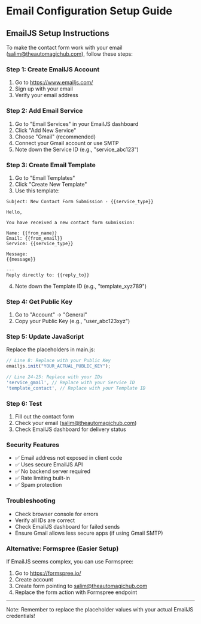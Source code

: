 # Email Configuration Setup Guide

## EmailJS Setup Instructions

To make the contact form work with your email (salim@theautomagichub.com), follow these steps:

### Step 1: Create EmailJS Account
1. Go to https://www.emailjs.com/
2. Sign up with your email
3. Verify your email address

### Step 2: Add Email Service
1. Go to "Email Services" in your EmailJS dashboard
2. Click "Add New Service"
3. Choose "Gmail" (recommended)
4. Connect your Gmail account or use SMTP
5. Note down the Service ID (e.g., "service_abc123")

### Step 3: Create Email Template
1. Go to "Email Templates"
2. Click "Create New Template"
3. Use this template:

```
Subject: New Contact Form Submission - {{service_type}}

Hello,

You have received a new contact form submission:

Name: {{from_name}}
Email: {{from_email}}
Service: {{service_type}}

Message:
{{message}}

---
Reply directly to: {{reply_to}}
```

4. Note down the Template ID (e.g., "template_xyz789")

### Step 4: Get Public Key
1. Go to "Account" → "General"
2. Copy your Public Key (e.g., "user_abc123xyz")

### Step 5: Update JavaScript
Replace the placeholders in main.js:

```javascript
// Line 8: Replace with your Public Key
emailjs.init("YOUR_ACTUAL_PUBLIC_KEY");

// Line 24-25: Replace with your IDs
'service_gmail', // Replace with your Service ID
'template_contact', // Replace with your Template ID
```

### Step 6: Test
1. Fill out the contact form
2. Check your email (salim@theautomagichub.com)
3. Check EmailJS dashboard for delivery status

### Security Features
- ✅ Email address not exposed in client code
- ✅ Uses secure EmailJS API
- ✅ No backend server required
- ✅ Rate limiting built-in
- ✅ Spam protection

### Troubleshooting
- Check browser console for errors
- Verify all IDs are correct
- Check EmailJS dashboard for failed sends
- Ensure Gmail allows less secure apps (if using Gmail SMTP)

### Alternative: Formspree (Easier Setup)
If EmailJS seems complex, you can use Formspree:
1. Go to https://formspree.io/
2. Create account
3. Create form pointing to salim@theautomagichub.com
4. Replace the form action with Formspree endpoint

---
Note: Remember to replace the placeholder values with your actual EmailJS credentials!
